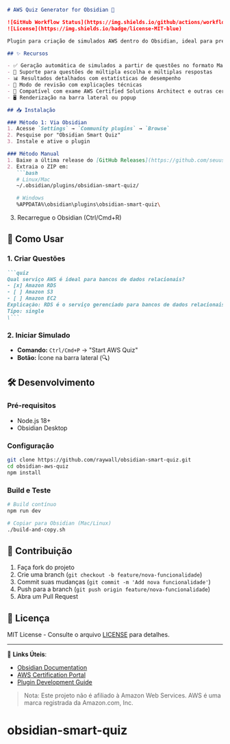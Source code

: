 ```markdown
# AWS Quiz Generator for Obsidian 🚀

![GitHub Workflow Status](https://img.shields.io/github/actions/workflow/status/raywall/obsidian-smart-quiz/deploy.yml)
![License](https://img.shields.io/badge/license-MIT-blue)

Plugin para criação de simulados AWS dentro do Obsidian, ideal para preparação para certificações profissionais da Amazon Web Services.

## ✨ Recursos

- ✅ Geração automática de simulados a partir de questões no formato Markdown
- 🔀 Suporte para questões de múltipla escolha e múltiplas respostas
- 📊 Resultados detalhados com estatísticas de desempenho
- 📖 Modo de revisão com explicações técnicas
- 🎯 Compatível com exame AWS Certified Solutions Architect e outras certificações
- 🖥 Renderização na barra lateral ou popup

## 📥 Instalação

### Método 1: Via Obsidian
1. Acesse `Settings` → `Community plugins` → `Browse`
2. Pesquise por "Obsidian Smart Quiz"
3. Instale e ative o plugin

### Método Manual
1. Baixe a última release do [GitHub Releases](https://github.com/seuuser/obsidian-smart-quiz/releases)
2. Extraia o ZIP em:
   ```bash
   # Linux/Mac
   ~/.obsidian/plugins/obsidian-smart-quiz/

   # Windows
   %APPDATA%\obsidian\plugins\obsidian-smart-quiz\
   ```
3. Recarregue o Obsidian (Ctrl/Cmd+R)

## 🚦 Como Usar

### 1. Criar Questões
```markdown
```quiz
Qual serviço AWS é ideal para bancos de dados relacionais?
- [x] Amazon RDS
- [ ] Amazon S3
- [ ] Amazon EC2
Explicação: RDS é o serviço gerenciado para bancos de dados relacionais
Tipo: single
\```
```

### 2. Iniciar Simulado
- **Comando:** `Ctrl/Cmd+P` → "Start AWS Quiz"
- **Botão:** Ícone na barra lateral (🔍)

## 🛠 Desenvolvimento

### Pré-requisitos
- Node.js 18+
- Obsidian Desktop

### Configuração
```bash
git clone https://github.com/raywall/obsidian-smart-quiz.git
cd obsidian-aws-quiz
npm install
```

### Build e Teste
```bash
# Build contínuo
npm run dev

# Copiar para Obsidian (Mac/Linux)
./build-and-copy.sh
```

## 🤝 Contribuição
1. Faça fork do projeto
2. Crie uma branch (`git checkout -b feature/nova-funcionalidade`)
3. Commit suas mudanças (`git commit -m 'Add nova funcionalidade'`)
4. Push para a branch (`git push origin feature/nova-funcionalidade`)
5. Abra um Pull Request

## 📄 Licença
MIT License - Consulte o arquivo [LICENSE](LICENSE) para detalhes.

---

🔗 **Links Úteis**:
- [Obsidian Documentation](https://help.obsidian.md)
- [AWS Certification Portal](https://aws.amazon.com/certification/)
- [Plugin Development Guide](https://docs.obsidian.md/Plugins)

> Nota: Este projeto não é afiliado à Amazon Web Services. AWS é uma marca registrada da Amazon.com, Inc.
# obsidian-smart-quiz
